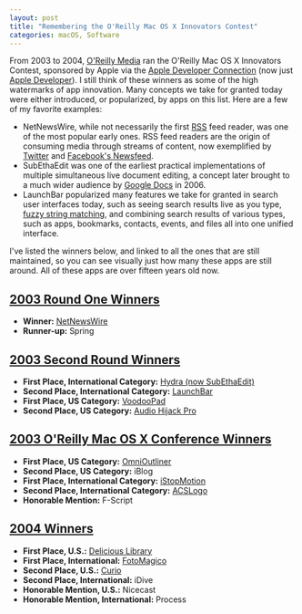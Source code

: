 ```yaml
---
layout: post
title: "Remembering the O'Reilly Mac OS X Innovators Contest"
categories: macOS, Software
---
```


From 2003 to 2004, [O'Reilly Media](https://www.oreilly.com/) ran the O'Reilly Mac OS X Innovators Contest, sponsored by Apple via the [Apple Developer Connection](https://en.wikipedia.org/wiki/Apple_Developer) (now just [Apple Developer](https://developer.apple.com/)). I still think of these winners as some of the high watermarks of app innovation. Many concepts we take for granted today were either introduced, or popularized, by apps on this list. Here are a few of my favorite examples:

- NetNewsWire, while not necessarily the first [RSS](https://en.wikipedia.org/wiki/RSS) feed reader, was one of the most popular early ones. RSS feed readers are the origin of consuming media through streams of content, now exemplified by [Twitter](https://twitter.com/) and [Facebook's Newsfeed](https://en.wikipedia.org/wiki/News_Feed).
- SubEthaEdit was one of the earliest practical implementations of multiple simultaneous live document editing, a concept later brought to a much wider audience by [Google Docs](https://docs.google.com/) in 2006.
- LaunchBar popularized many features we take for granted in search user interfaces today, such as seeing search results live as you type, [fuzzy string matching](https://en.wikipedia.org/wiki/Approximate_string_matching), and combining search results of various types, such as apps, bookmarks, contacts, events, and files all into one unified interface.

I've listed the winners below, and linked to all the ones that are still maintained, so you can see visually just how many these apps are still around. All of these apps are over fifteen years old now.

## [2003 Round One Winners](https://www.oreilly.com/pub/pr/1048)

- **Winner:** [NetNewsWire](https://ranchero.com/netnewswire/)
- **Runner-up:** Spring

## [2003 Second Round Winners](https://www.oreilly.com/pub/pr/1071)

- **First Place, International Category:** [Hydra (now SubEthaEdit)](https://subethaedit.net/)
- **Second Place, International Category:** [LaunchBar](LaunchBar)
- **First Place, US Category:** [VoodooPad](https://www.voodoopad.com/)
- **Second Place, US Category:** [Audio Hijack Pro](https://rogueamoeba.com/audiohijackpro/)

## [2003 O'Reilly Mac OS X Conference Winners](https://www.oreilly.com/pub/pr/1116)

- **First Place, US Category:** [OmniOutliner](https://www.omnigroup.com/omnioutliner)
- **Second Place, US Category:** iBlog
- **First Place, International Category:** [iStopMotion](https://boinx.com/istopmotion/)
- **Second Place, International Category:** [ACSLogo](https://www.alancsmith.co.uk/logo/)
- **Honorable Mention:** F-Script

## [2004 Winners](https://www.oreilly.com/pub/pr/1245)

- **First Place, U.S.:** [Delicious Library](http://delicious-monster.com/)
- **First Place, International:** [FotoMagico](https://boinx.com/fotomagico/)
- **Second Place, U.S.:** [Curio](https://www.zengobi.com/curio/)
- **Second Place, International:** iDive
- **Honorable Mention, U.S.:** Nicecast
- **Honorable Mention, International:** Process

